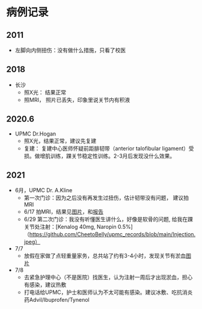 # 病例记录

## 2011 

* 左脚向内侧扭伤：没有做什么措施，只看了校医

## 2018 
* 长沙
  * 照X光： 结果正常
  * 照MRI， 照片已丢失，印象里说关节内有积液

## 2020.6 
* UPMC Dr.Hogan
  * 照X光，结果正常，建议先复建
  * 复建： 复建中心医师怀疑前距腓韧带（anterior talofibular ligament）受损。做增肌训练，踝关节稳定性训练。2-3月后发现没什么效果。

## 2021
* 6月，UPMC Dr. A.Kline 
  * 第一次门诊：因为之后没有再发生过扭伤，估计韧带没有问题， 建议拍MRI
  * 6/17 拍MRI，结果见[图片]()，和[报告](https://github.com/CheetoBelly/upmc_records/blob/main/MyUPMC%20-%20Test%20Details.pdf)
  *	6/29 第二次门诊：我没有听懂医生讲什么，好像是软骨的问题, 给我在踝关节处注射：[Kenalog 40mg, Naropin 0.5%]（https://github.com/CheetoBelly/upmc_records/blob/main/Injection.jpeg）
* 7/7 
  * 放假在家做了点轻重量家务，总共站了约有3-4小时，发现关节有淤血[图片](https://github.com/CheetoBelly/upmc_records/blob/main/bruise.jpeg)
* 7/8
  * 去紧急护理中心（不是医院）找医生，认为注射一周后才出现淤血，担心有感染，建议热敷
  * 打电话给UPMC，护士和医师认为不太可能有感染。建议冰敷、吃抗消炎药Advil/Ibuprofen/Tynenol
  
